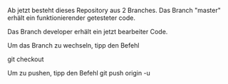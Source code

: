 ﻿Ab jetzt besteht dieses Repository aus 2 Branches. 
Das Branch "master" erhält ein funktionierender getesteter code.
 
Das Branch developer erhält ein jetzt bearbeiter Code.
 
 
 

Um das Branch zu wechseln, tipp den Befehl

git checkout <Name  des Branches>

Um zu pushen, tipp den Befehl
git push origin -u <Name des Branches>